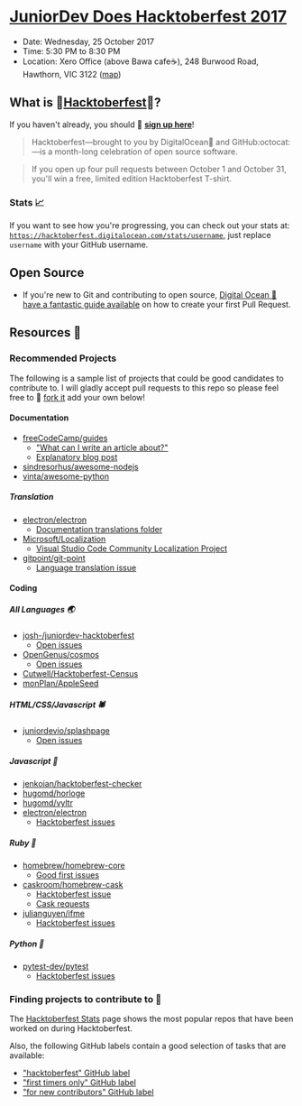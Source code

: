 # [JuniorDev Does Hacktoberfest 2017](https://www.meetup.com/Junior-Developers-Melbourne/events/244100075/)

- Date: Wednesday, 25 October 2017
- Time: 5:30 PM to 8:30 PM
- Location: Xero Office (above Bawa cafe:coffee:), 248 Burwood Road, Hawthorn, VIC 3122 ([map](https://www.google.com.au/maps/place/Xero/@-37.822539,145.031989,15z/))

## What is :beers:[Hacktoberfest](Hacktoberfest):jack_o_lantern:?

If you haven't already, you should :pencil: **[sign up here](https://hacktoberfest.digitalocean.com)**!

> Hacktoberfest—brought to you by DigitalOcean:whale: and GitHub:octocat:—is a month-long celebration of open source software.

> If you open up four pull requests between October 1 and October 31, you'll win a free, limited edition Hacktoberfest T-shirt.

### Stats 📈
If you want to see how you're progressing, you can check out your stats at: [`https://hacktoberfest.digitalocean.com/stats/username`](https://hacktoberfest.digitalocean.com/stats/), just replace `username` with your GitHub username.

## Open Source

- If you're new to Git and contributing to open source, [Digital Ocean :dolphin: have a fantastic guide available](https://www.digitalocean.com/community/tutorials/how-to-create-a-pull-request-on-github) on how to create your first Pull Request.

## Resources :volcano:

### Recommended Projects

The following is a sample list of projects that could be good candidates to contribute to. I will gladly accept pull requests to this repo so please feel free to :fork_and_knife: [fork it](https://github.com/josh-/juniordev-hacktoberfest/fork) add your own below!

#### Documentation

- [freeCodeCamp/guides](https://github.com/freeCodeCamp/guides)
    - ["What can I write an article about?"](https://github.com/freeCodeCamp/guides#what-can-i-write-an-article-about)
    - [Explanatory blog post](https://medium.freecodecamp.org/i-just-got-my-free-hacktoberfest-shirt-heres-a-quick-way-you-can-get-yours-fa78d6e24307)
- [sindresorhus/awesome-nodejs](https://github.com/sindresorhus/awesome-nodejs)
- [vinta/awesome-python](https://github.com/vinta/awesome-python)
##### Translation

- [electron/electron](https://github.com/electron/electron)
    - [Documentation translations folder](https://github.com/electron/electron/tree/master/docs-translations)
- [Microsoft/Localization](https://github.com/Microsoft/Localization)
    - [Visual Studio Code Community Localization Project](https://github.com/Microsoft/Localization/wiki/Visual-Studio-Code-Community-Localization-Project)
- [gitpoint/git-point](https://github.com/gitpoint/git-point)
    - [Language translation issue](https://github.com/gitpoint/git-point/issues/439)

#### Coding

##### All Languages :earth_asia:

- [josh-/juniordev-hacktoberfest](https://github.com/josh-/juniordev-hacktoberfest/)
    - [Open issues](https://github.com/josh-/juniordev-hacktoberfest/issues)
- [OpenGenus/cosmos](https://github.com/OpenGenus/cosmos/issues)
    - [Open issues](https://github.com/OpenGenus/cosmos/issues)
- [Cutwell/Hacktoberfest-Census](https://github.com/Cutwell/Hacktoberfest-Census/)
- [monPlan/AppleSeed](https://github.com/monPlan/AppleSeed/issues) 

##### HTML/CSS/Javascript :spider:

- [juniordevio/splashpage](https://github.com/juniordevio/splashpage)
    - [Open issues](https://github.com/juniordevio/splashpage/issues)

##### Javascript :koala:

- [jenkoian/hacktoberfest-checker](https://github.com/jenkoian/hacktoberfest-checker/issues)
- [hugomd/horloge](https://github.com/hugomd/horloge/issues)
- [hugomd/vyltr](https://github.com/hugomd/vyltr/issues)
- [electron/electron](https://github.com/electron/electron)
    - [Hacktoberfest issues](https://github.com/electron/electron/issues?q=is%3Aopen+is%3Aissue+label%3Ahacktoberfest)

##### Ruby :gem:

- [homebrew/homebrew-core](https://github.com/homebrew/homebrew-core)
    - [Good first issues](https://github.com/homebrew/homebrew-core/labels/hacktoberfest)
- [caskroom/homebrew-cask](https://github.com/caskroom/homebrew-cask)
    - [Hacktoberfest issue](https://github.com/caskroom/homebrew-cask/issues/39060)
    - [Cask requests](https://github.com/caskroom/homebrew-cask/labels/hacktoberfest)
- [julianguyen/ifme](https://github.com/julianguyen/ifme/)
    - [Hacktoberfest issues](https://github.com/julianguyen/ifme/labels/hacktoberfest)

##### Python :snake:

- [pytest-dev/pytest](https://github.com/pytest-dev/pytest)
    - [Hacktoberfest issues](https://github.com/pytest-dev/pytest/labels/hacktoberfest)

### Finding projects to contribute to :seedling:

The [Hacktoberfest Stats](https://hacktoberfest.digitalocean.com/stats/) page shows the most popular repos that have been worked on during Hacktoberfest.

Also, the following GitHub labels contain a good selection of tasks that are available:

- ["hacktoberfest" GitHub label](https://github.com/search?q=label:hacktoberfest+state:open+type:issue)
- ["first timers only" GitHub label](https://github.com/search?q=label%3Afirst-timers-only+state%3Aopen+type%3Aissue)
- ["for new contributors" GitHub label](https://github.com/search?q=label%3Afor-new-contributors+state%3Aopen+type%3Aissue)
